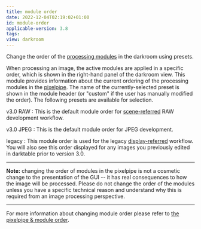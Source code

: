 ```yaml
---
title: module order
date: 2022-12-04T02:19:02+01:00
id: module-order
applicable-version: 3.8
tags:
view: darkroom
---
```


Change the order of the [processing modules](../../processing-modules/_index.md) in the darkroom using presets.

When processing an image, the active modules are applied in a specific order, which is shown in the right-hand panel of the darkroom view. This module provides information about the current ordering of the processing modules in the [pixelpipe](../../../darkroom/pixelpipe/the-pixelpipe-and-module-order.md). The name of the currently-selected preset is shown in the module header (or "custom" if the user has manually modified the order). The following presets are available for selection.

v3.0 RAW
: This is the default module order for [scene-referred](../../../darkroom/pixelpipe/the-pixelpipe-and-module-order.md/#scene-referred-workflow) RAW development workflow.

v3.0 JPEG
: This is the default module order for JPEG development.

legacy
: This module order is used for the legacy [display-referred](../../../darkroom/pixelpipe/the-pixelpipe-and-module-order.md/#display-referred-workflow) workflow. You will also see this order displayed for any images you previously edited in darktable prior to version 3.0.

---

**Note:** changing the order of modules in the pixelpipe is not a cosmetic change to the presentation of the GUI -- it has real consequences to how the image will be processed. Please do not change the order of the modules unless you have a specific technical reason and understand why this is required from an image processing perspective.

---

For more information about changing module order please refer to [the pixelpipe & module order](../../../darkroom/pixelpipe/the-pixelpipe-and-module-order.md).
